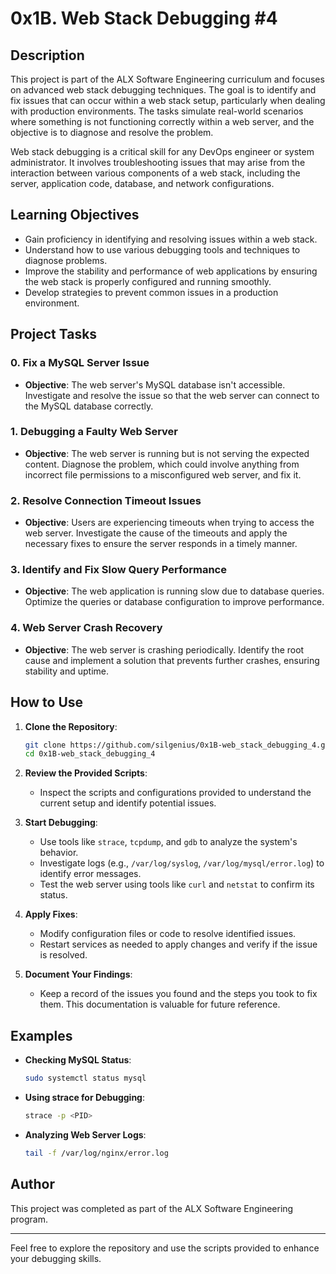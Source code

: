# 0x1B. Web Stack Debugging #4

## Description

This project is part of the ALX Software Engineering curriculum and focuses on advanced web stack debugging techniques. The goal is to identify and fix issues that can occur within a web stack setup, particularly when dealing with production environments. The tasks simulate real-world scenarios where something is not functioning correctly within a web server, and the objective is to diagnose and resolve the problem.

Web stack debugging is a critical skill for any DevOps engineer or system administrator. It involves troubleshooting issues that may arise from the interaction between various components of a web stack, including the server, application code, database, and network configurations.

## Learning Objectives

- Gain proficiency in identifying and resolving issues within a web stack.
- Understand how to use various debugging tools and techniques to diagnose problems.
- Improve the stability and performance of web applications by ensuring the web stack is properly configured and running smoothly.
- Develop strategies to prevent common issues in a production environment.

## Project Tasks

### 0. Fix a MySQL Server Issue

- **Objective**: The web server's MySQL database isn't accessible. Investigate and resolve the issue so that the web server can connect to the MySQL database correctly.

### 1. Debugging a Faulty Web Server

- **Objective**: The web server is running but is not serving the expected content. Diagnose the problem, which could involve anything from incorrect file permissions to a misconfigured web server, and fix it.

### 2. Resolve Connection Timeout Issues

- **Objective**: Users are experiencing timeouts when trying to access the web server. Investigate the cause of the timeouts and apply the necessary fixes to ensure the server responds in a timely manner.

### 3. Identify and Fix Slow Query Performance

- **Objective**: The web application is running slow due to database queries. Optimize the queries or database configuration to improve performance.

### 4. Web Server Crash Recovery

- **Objective**: The web server is crashing periodically. Identify the root cause and implement a solution that prevents further crashes, ensuring stability and uptime.

## How to Use

1. **Clone the Repository**:
    ```bash
    git clone https://github.com/silgenius/0x1B-web_stack_debugging_4.git
    cd 0x1B-web_stack_debugging_4
    ```

2. **Review the Provided Scripts**:
    - Inspect the scripts and configurations provided to understand the current setup and identify potential issues.

3. **Start Debugging**:
    - Use tools like `strace`, `tcpdump`, and `gdb` to analyze the system's behavior.
    - Investigate logs (e.g., `/var/log/syslog`, `/var/log/mysql/error.log`) to identify error messages.
    - Test the web server using tools like `curl` and `netstat` to confirm its status.

4. **Apply Fixes**:
    - Modify configuration files or code to resolve identified issues.
    - Restart services as needed to apply changes and verify if the issue is resolved.

5. **Document Your Findings**:
    - Keep a record of the issues you found and the steps you took to fix them. This documentation is valuable for future reference.

## Examples

- **Checking MySQL Status**:
    ```bash
    sudo systemctl status mysql
    ```

- **Using strace for Debugging**:
    ```bash
    strace -p <PID>
    ```

- **Analyzing Web Server Logs**:
    ```bash
    tail -f /var/log/nginx/error.log
    ```

## Author

This project was completed as part of the ALX Software Engineering program.

---

Feel free to explore the repository and use the scripts provided to enhance your debugging skills.

